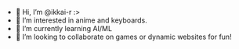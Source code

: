 - 👋 Hi, I’m @ikkai-r :>
- 👀 I’m interested in anime and keyboards.
- 🌱 I’m currently learning AI/ML
- 💞️ I’m looking to collaborate on games or dynamic websites for fun!


